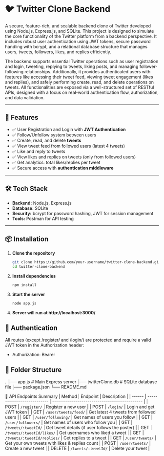 # 🐦 Twitter Clone Backend

A secure, feature-rich, and scalable backend clone of Twitter developed using Node.js, Express.js, and SQLite. This project is designed to simulate the core functionality of the Twitter platform from a backend perspective. It includes robust user authentication using JWT tokens, secure password handling with bcrypt, and a relational database structure that manages users, tweets, followers, likes, and replies efficiently.

The backend supports essential Twitter operations such as user registration and login, tweeting, replying to tweets, liking posts, and managing follower-following relationships. Additionally, it provides authenticated users with features like accessing their tweet feed, viewing tweet engagement (likes and replies), and safely performing create, read, and delete operations on tweets. All functionalities are exposed via a well-structured set of RESTful APIs, designed with a focus on real-world authentication flow, authorization, and data validation.

---

## 🚀 Features

- ✅ User Registration and Login with **JWT Authentication**
- ✅ Follow/Unfollow system between users
- ✅ Create, read, and delete **tweets**
- ✅ View tweet feed from followed users (latest 4 tweets)
- ✅ Like and reply to tweets
- ✅ View likes and replies on tweets (only from followed users)
- ✅ Get analytics: total likes/replies per tweet
- ✅ Secure access with **authentication middleware**

---

## 🛠️ Tech Stack

- **Backend:** Node.js, Express.js
- **Database:** SQLite
- **Security:** bcrypt for password hashing, JWT for session management
- **Tools:** Postman for API testing

---

## 📦 Installation

1. **Clone the repository**
   ```bash
   git clone https://github.com/your-username/twitter-clone-backend.git
   cd twitter-clone-backend
2. **Install dependencies**
   ```bash
   npm install
3. **Start the server**
   ```bash
   node app.js
3. **Server will run at http://localhost:3000/**

## 🔐 Authentication
All routes (except /register/ and /login/) are protected and require a valid JWT token in the Authorization header: 
- Authorization: Bearer <your-jwt-token>

## 📂 Folder Structure
.
├── app.js              # Main Express server
├── twitterClone.db     # SQLite database file
├── package.json
└── README.md

📑 API Endpoints Summary
| Method | Endpoint                    | Description                                    |
| ------ | --------------------------- | ---------------------------------------------- |
| POST   | `/register/`                | Register a new user                            |
| POST   | `/login/`                   | Login and get JWT token                        |
| GET    | `/user/tweets/feed/`        | Get latest 4 tweets from followed users        |
| GET    | `/user/following/`          | Get names of users you follow                  |
| GET    | `/user/followers/`          | Get names of users who follow you              |
| GET    | `/tweets/:tweetId/`         | Get tweet details (if user follows the poster) |
| GET    | `/tweets/:tweetId/likes/`   | Get usernames who liked a tweet                |
| GET    | `/tweets/:tweetId/replies/` | Get replies to a tweet                         |
| GET    | `/user/tweets/`             | Get your own tweets with likes & replies count |
| POST   | `/user/tweets/`             | Create a new tweet                             |
| DELETE | `/tweets/:tweetId/`         | Delete your tweet                              |


